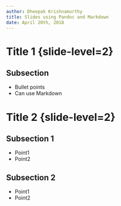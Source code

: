 ```yaml
---
author: Dheepak Krishnamurthy
title: Slides using Pandoc and Markdown
date: April 20th, 2018
---
```


# Title 1 {slide-level=2}

## Subsection

- Bullet points
- Can use Markdown

# Title 2 {slide-level=2}

## Subsection 1

- Point1
- Point2

## Subsection 2

- Point1
- Point2

